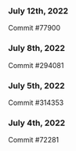 ### July 12th, 2022

Commit #77900

### July 8th, 2022

Commit #294081

### July 5th, 2022

Commit #314353


### July 4th, 2022

Commit #72281

